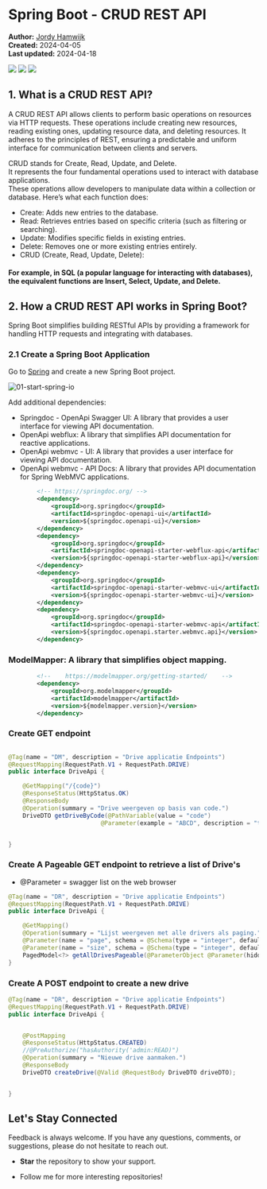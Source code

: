 # Spring Boot - CRUD REST API
<small></small>


<b>Author:</b> <a href="https://github.com/darksos34" target="_blank">Jordy Hamwijk</a><br>
<b>Created:</b> 2024-04-05<br>
<b>Last updated:</b> 2024-04-18<br>

[![](https://img.shields.io/badge/Spring%20Boot-8A2BE2)]() [![](https://img.shields.io/badge/release-Apr%2004,%202024-blue)]() [![](https://img.shields.io/badge/version-3.2.4-blue)]()

## 1. What is a CRUD REST API?
A CRUD REST API allows clients to perform basic operations on resources via HTTP requests. These operations include creating new resources, reading existing ones, updating resource data, and deleting resources. It adheres to the principles of REST, ensuring a predictable and uniform interface for communication between clients and servers.</br>

CRUD stands for Create, Read, Update, and Delete. </br>
It represents the four fundamental operations used to interact with database applications.<br/>
These operations allow developers to manipulate data within a collection or database.
Here’s what each function does:
- Create: Adds new entries to the database.
- Read: Retrieves entries based on specific criteria (such as filtering or searching).
- Update: Modifies specific fields in existing entries.
- Delete: Removes one or more existing entries entirely.
- CRUD (Create, Read, Update, Delete):</br>

#### For example, in SQL (a popular language for interacting with databases), the equivalent functions are Insert, Select, Update, and Delete.

## 2. How a CRUD REST API works in Spring Boot?

Spring Boot simplifies building RESTful APIs by providing a framework for handling HTTP requests and integrating with databases.</br>


### 2.1 Create a Spring Boot Application

Go to [Spring](start.spring.io) and create a new Spring Boot project.

![01-start-spring-io](https://github.com/darksos34/api-library/blob/master/src/main/resources/images/sping.initializr.png)

Add additional dependencies:
- Springdoc - OpenApi Swagger UI: A library that provides a user interface for viewing API documentation.
- OpenApi webflux: A library that simplifies API documentation for reactive applications.
- OpenApi webmvc - UI: A library that provides a user interface for viewing API documentation.
- OpenApi webmvc - API Docs: A library that provides API documentation for Spring WebMVC applications.
````    xml
        <!-- https://springdoc.org/ -->
        <dependency>
            <groupId>org.springdoc</groupId>
            <artifactId>springdoc-openapi-ui</artifactId>
            <version>${springdoc.openapi-ui}</version>
        </dependency>
        <dependency>
            <groupId>org.springdoc</groupId>
            <artifactId>springdoc-openapi-starter-webflux-api</artifactId>
            <version>${springdoc-openapi-starter-webflux-api}</version>
        </dependency>
        <dependency>
            <groupId>org.springdoc</groupId>
            <artifactId>springdoc-openapi-starter-webmvc-ui</artifactId>
            <version>${springdoc-openapi-starter-webmvc-ui}</version>
        </dependency>
        <dependency>
            <groupId>org.springdoc</groupId>
            <artifactId>springdoc-openapi-starter-webmvc-api</artifactId>
            <version>${springdoc.openapi.starter.webmvc.api}</version>
        </dependency>
````

### ModelMapper: A library that simplifies object mapping. 

```` xml
        <!--    https://modelmapper.org/getting-started/    -->
        <dependency>
            <groupId>org.modelmapper</groupId>
            <artifactId>modelmapper</artifactId>
            <version>${modelmapper.version}</version>
        </dependency>
````

### Create GET endpoint 


```java

@Tag(name = "DM", description = "Drive applicatie Endpoints")
@RequestMapping(RequestPath.V1 + RequestPath.DRIVE)
public interface DriveApi {

    @GetMapping("/{code}")
    @ResponseStatus(HttpStatus.OK)
    @ResponseBody
    @Operation(summary = "Drive weergeven op basis van code.")
    DriveDTO getDriveByCode(@PathVariable(value = "code")
                          @Parameter(example = "ABCD", description = "test") String code);


}

```


### Create A Pageable GET endpoint to retrieve a list of Drive's
* @Parameter = swagger list on the web browser

```java
@Tag(name = "DR", description = "Drive applicatie Endpoints")
@RequestMapping(RequestPath.V1 + RequestPath.DRIVE)
public interface DriveApi {

    @GetMapping()
    @Operation(summary = "Lijst weergeven met alle drivers als paging.")
    @Parameter(name = "page", schema = @Schema(type = "integer", defaultValue = "0"), in = ParameterIn.QUERY)
    @Parameter(name = "size", schema = @Schema(type = "integer", defaultValue = "20"), in = ParameterIn.QUERY)
    PagedModel<?> getAllDrivesPageable(@ParameterObject @Parameter(hidden = true) Pageable pageable);
}

```

### Create A POST endpoint to create a new drive
```java
@Tag(name = "DR", description = "Drive applicatie Endpoints")
@RequestMapping(RequestPath.V1 + RequestPath.DRIVE)
public interface DriveApi {


    @PostMapping
    @ResponseStatus(HttpStatus.CREATED)
    //@PreAuthorize("hasAuthority('admin:READ)")
    @Operation(summary = "Nieuwe drive aanmaken.")
    @ResponseBody
    DriveDTO createDrive(@Valid @RequestBody DriveDTO driveDTO);


}
```


## Let's Stay Connected

Feedback is always welcome. If you have any questions, comments, or suggestions, please do not hesitate to reach out.

- <b>Star</b> the repository to show your support.

- Follow me for more interesting repositories!
